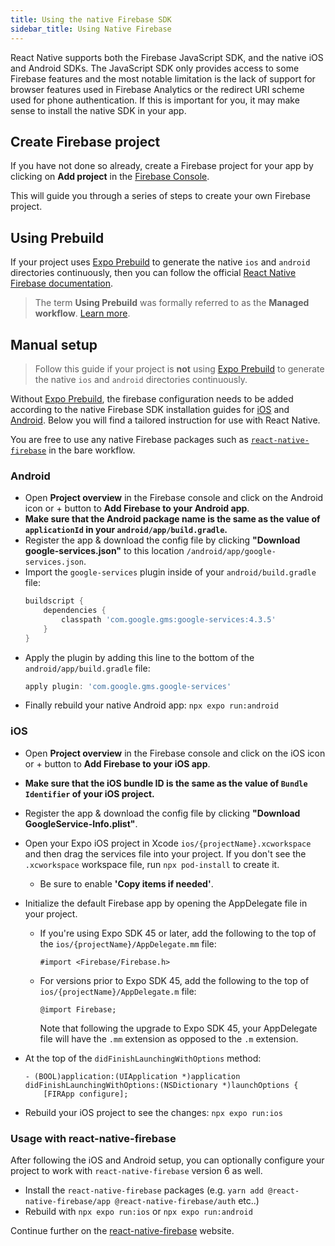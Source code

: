 ```yaml
---
title: Using the native Firebase SDK
sidebar_title: Using Native Firebase
---
```


React Native supports both the Firebase JavaScript SDK, and the native iOS and Android SDKs. The JavaScript SDK only provides access to some Firebase features and the most notable limitation is the lack of support for browser features used in Firebase Analytics or the redirect URI scheme used for phone authentication. If this is important for you, it may make sense to install the native SDK in your app.

## Create Firebase project

If you have not done so already, create a Firebase project for your app by clicking on **Add project** in the [Firebase Console](https://console.firebase.google.com/).

This will guide you through a series of steps to create your own Firebase project.

## Using Prebuild

If your project uses [Expo Prebuild](/workflow/prebuild.md) to generate the native `ios` and `android` directories continuously, then you can follow the official [React Native Firebase documentation](https://rnfirebase.io/#expo).

> The term **Using Prebuild** was formally referred to as the **Managed workflow**. [Learn more](/archived/managed-workflow).

## Manual setup

> Follow this guide if your project is **not** using [Expo Prebuild](/workflow/prebuild) to generate the native `ios` and `android` directories continuously.

Without [Expo Prebuild](/workflow/prebuild.md), the firebase configuration needs to be added according to the native Firebase SDK installation guides
for [iOS](https://firebase.google.com/docs/ios/setup) and [Android](https://firebase.google.com/docs/android/setup).
Below you will find a tailored instruction for use with React Native.

You are free to use any native Firebase packages such as [`react-native-firebase`](https://rnfirebase.io/) in the bare workflow.

### Android

- Open **Project overview** in the Firebase console and click on the Android icon or + button to **Add Firebase to your Android app**.
- **Make sure that the Android package name is the same as the value of `applicationId` in your `android/app/build.gradle`.**
- Register the app & download the config file by clicking **"Download google-services.json"** to this location `/android/app/google-services.json`.
- Import the `google-services` plugin inside of your `android/build.gradle` file:
  ```groovy
  buildscript {
      dependencies {
          classpath 'com.google.gms:google-services:4.3.5'
      }
  }
  ```
- Apply the plugin by adding this line to the bottom of the `android/app/build.gradle` file:
  ```groovy
  apply plugin: 'com.google.gms.google-services'
  ```
- Finally rebuild your native Android app: `npx expo run:android`

### iOS

- Open **Project overview** in the Firebase console and click on the iOS icon or + button to **Add Firebase to your iOS app**.
- **Make sure that the iOS bundle ID is the same as the value of `Bundle Identifier` of your iOS project.**
- Register the app & download the config file by clicking **"Download GoogleService-Info.plist"**.
- Open your Expo iOS project in Xcode `ios/{projectName}.xcworkspace` and then drag the services file into your project. If you don't see the `.xcworkspace` workspace file, run `npx pod-install` to create it.

  - Be sure to enable **'Copy items if needed'**.

- Initialize the default Firebase app by opening the AppDelegate file in your project.
  - If you're using Expo SDK 45 or later, add the following to the top of the `ios/{projectName}/AppDelegate.mm` file:
    ```objc
    #import <Firebase/Firebase.h>
    ```
  - For versions prior to Expo SDK 45, add the following to the top of `ios/{projectName}/AppDelegate.m` file:
    ```objc
    @import Firebase;
    ```
    Note that following the upgrade to Expo SDK 45, your AppDelegate file will have the `.mm` extension as opposed to the `.m` extension.
- At the top of the `didFinishLaunchingWithOptions` method:
  ```objc
  - (BOOL)application:(UIApplication *)application didFinishLaunchingWithOptions:(NSDictionary *)launchOptions {
      [FIRApp configure];
  ```
- Rebuild your iOS project to see the changes: `npx expo run:ios`

### Usage with react-native-firebase

After following the iOS and Android setup, you can optionally configure your project to work with `react-native-firebase` version 6 as well.

- Install the `react-native-firebase` packages (e.g. `yarn add @react-native-firebase/app @react-native-firebase/auth` etc..)
- Rebuild with `npx expo run:ios` or `npx expo run:android`

Continue further on the [react-native-firebase](https://rnfirebase.io/) website.
